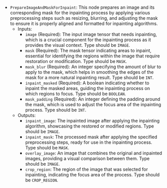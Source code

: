 - `PrepareImageAndMaskForInpaint`: This node prepares an image and its corresponding mask for the inpainting process by applying various preprocessing steps such as resizing, blurring, and adjusting the mask to ensure it is properly aligned and formatted for inpainting algorithms.
    - Inputs:
        - `image` (Required): The input image tensor that needs inpainting, which is a crucial component for the inpainting process as it provides the visual context. Type should be `IMAGE`.
        - `mask` (Required): The mask tensor indicating areas to inpaint, essential for identifying the regions within the image that require restoration or modification. Type should be `MASK`.
        - `mask_blur` (Required): An integer specifying the amount of blur to apply to the mask, which helps in smoothing the edges of the mask for a more natural inpainting result. Type should be `INT`.
        - `inpaint_masked` (Required): A boolean indicating whether to inpaint the masked areas, guiding the inpainting process on which regions to focus. Type should be `BOOLEAN`.
        - `mask_padding` (Required): An integer defining the padding around the mask, which is used to adjust the focus area of the inpainting process. Type should be `INT`.
    - Outputs:
        - `inpaint_image`: The inpainted image after applying the inpainting algorithm, showcasing the restored or modified regions. Type should be `IMAGE`.
        - `inpaint_mask`: The processed mask after applying the specified preprocessing steps, ready for use in the inpainting process. Type should be `MASK`.
        - `overlay_image`: An image that combines the original and inpainted images, providing a visual comparison between them. Type should be `IMAGE`.
        - `crop_region`: The region of the image that was selected for inpainting, indicating the focus area of the process. Type should be `CROP_REGION`.
